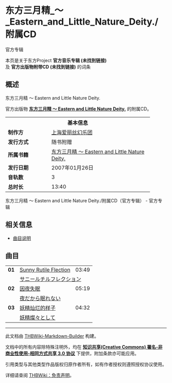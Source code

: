 # 东方三月精_～_Eastern_and_Little_Nature_Deity./附属CD

<!-- source html: G:\repos\THBWiki-Markdown-Builder\THBWikiMarkdown\Temp\main\f\f1\ns0%3A%E4%B8%9C%E6%96%B9%E4%B8%89%E6%9C%88%E7%B2%BE_%EF%BD%9E_Eastern_and_Little_Nature_Deity%2E%2F%E9%99%84%E5%B1%9ECD.html -->

官方专辑

本页是关于东方Project **官方音乐专辑 (未找到链接)**   
及 **官方出版物附带CD (未找到链接)** 的词条

## 概述
[](./文件-东方三月精E（CD）封面.jpg.md)  [](./文件-东方三月精E（CD）封面.jpg.md)东方三月精 ～ Eastern and Little Nature Deity.
  
官方出版物 **[东方三月精 ～ Eastern and Little Nature Deity.](./东方三月精_～_Eastern_and_Little_Nature_Deity..md)** 的附属CD。
  


<table><tbody><tr><th colspan="2">基本信息</th></tr><tr><td style="width:120px"><b>制作方</b></td><td style="width:300px"><a href="./上海爱丽丝幻乐团.md" title="上海爱丽丝幻乐团">上海爱丽丝幻乐团</a></td></tr><tr><td><b>发行方式</b></td><td>随书附赠</td></tr><tr><td><b>所属书籍</b></td><td><a href="./东方三月精_～_Eastern_and_Little_Nature_Deity..md" title="东方三月精 ～ Eastern and Little Nature Deity.">东方三月精 ～ Eastern and Little Nature Deity.</a></td></tr><tr><td><b>发行日期</b></td><td>2007年01月26日 </td></tr><tr><td><b>音轨数</b></td><td>3</td></tr><tr><td><b>总时长</b></td><td>13:40</td></tr></tbody></table>

东方三月精 ～ Eastern and Little Nature Deity./附属CD（官方专辑） - 官方专辑

## 相关信息
- [曲目说明](./东方三月精_～_Eastern_and_Little_Nature_Deity.-附属CD-曲目说明.md)


## 曲目

<table><tbody><tr><td class="infoYD"><b>01</b></td><td colspan="2" class="title"><a href="./Sunny_Rutile_Flection.md" title="Sunny Rutile Flection">Sunny Rutile Flection</a></td><td class="time">03:49</td></tr><tr><td class="left"></td><td colspan="3" class="bigtext"><a href="./サニールチルフレクション.md" class="mw-redirect" title="サニールチルフレクション">サニールチルフレクション</a></td></tr>
<tr><td class="infoYD"><b>02</b></td><td colspan="2" class="title"><a href="./因夜失眠.md" title="因夜失眠">因夜失眠</a></td><td class="time">05:19</td></tr><tr><td class="left"></td><td colspan="3" class="bigtext"><a href="./夜だから眠れない.md" class="mw-redirect" title="夜だから眠れない">夜だから眠れない</a></td></tr>
<tr><td class="infoYD"><b>03</b></td><td colspan="2" class="title"><a href="./妖精灿烂的样子.md" title="妖精灿烂的样子">妖精灿烂的样子</a></td><td class="time">04:32</td></tr><tr><td class="left"></td><td colspan="3" class="bigtext"><a href="./妖精燦々として.md" class="mw-redirect" title="妖精燦々として">妖精燦々として</a></td></tr></tbody></table>


  
  





---

此文档由 [THBWiki-Markdown-Builder](https://github.com/Delsin-Yu/THBWiki-Markdown-Builder) 构建。

文档中的所有内容除特殊注明外，均在 [**知识共享(Creative Commons) 署名-非商业性使用-相同方式共享 3.0 协议**](https://creativecommons.org/licenses/by-sa/3.0/deed.zh-hans) 下提供，附加条款亦可能应用。

引用类型与其他类型作品版权归原作者所有，如有作者授权则遵照授权协议使用。

详细请查阅 [THBWiki：免责声明](https://thbwiki.cc/THBWiki:%E5%85%8D%E8%B4%A3%E5%A3%B0%E6%98%8E)。

